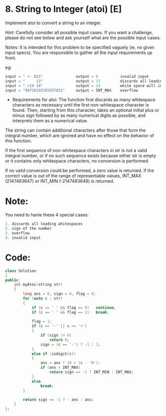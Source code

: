 # 8. String to Integer (atoi) [E]
Implement atoi to convert a string to an integer.

Hint: Carefully consider all possible input cases. If you want a challenge, please do not see below and ask yourself what are the possible input cases.

Notes: It is intended for this problem to be specified vaguely (ie, no given input specs). You are responsible to gather all the input requirements up front.

eg:
```c++
input = " +- 023"               output = 0          invalid input
input = "     13"               output = 13         discards all leading whitespaces
input = " +14 34"               output = 14         white space will interrupt the program
input = "89728193281937821"     output = INT_MAX    overflow
```
- Requirements for atoi:
The function first discards as many whitespace characters as necessary until the first non-whitespace character is found. Then, starting from this character, takes an optional initial plus or minus sign followed by as many numerical digits as possible, and interprets them as a numerical value.

The string can contain additional characters after those that form the integral number, which are ignored and have no effect on the behavior of this function.

If the first sequence of non-whitespace characters in str is not a valid integral number, or if no such sequence exists because either str is empty or it contains only whitespace characters, no conversion is performed.

If no valid conversion could be performed, a zero value is returned. If the correct value is out of the range of representable values, INT_MAX (2147483647) or INT_MIN (-2147483648) is returned.


# Note:
You need to hanle these 4 special cases:
```c++
1. discards all leading whitespaces
2. sign of the number
3. overflow
4. invalid input
```

# Code:
```c++
class Solution 
{
public:
    int myAtoi(string str) 
    {
        long ans = 0, sign = 0, flag = 0;
        for (auto c : str)
        {
            if (c == ' ' && flag == 0)   continue;
            if (c == ' ' && flag == 1)   break;
            
            flag = 1;
            if (c == '-' || c == '+')
            {
                if (sign != 0) 
                    return 0;
                sign = (c == '-') ? -1 : 1;
            }
            else if (isdigit(c))
            {
                ans = ans * 10 + (c - '0');
                if (ans > INT_MAX)  
                    return sign == -1 ? INT_MIN : INT_MAX;
            }
            else
                break;
        }
        
        return sign == -1 ? - ans : ans;
    }
};
```

